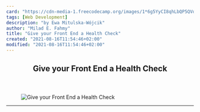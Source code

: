 ```yaml
---
card: "https://cdn-media-1.freecodecamp.org/images/1*6g5YyCI8qhLbQP5QVdJ3Dw.jpeg"
tags: [Web Development]
description: "by Ewa Mitulska-Wójcik"
author: "Milad E. Fahmy"
title: "Give your Front End a Health Check"
created: "2021-08-16T11:54:46+02:00"
modified: "2021-08-16T11:54:46+02:00"
---
```

<div class="site-wrapper">
<main id="site-main" class="site-main outer">
<div class="inner">
<article class="post-full post tag-web-development tag-learning-to-code tag-qa tag-design tag-technology ">
<header class="post-full-header">
<h1 class="post-full-title">Give your Front End a Health Check</h1>
</header>
<figure class="post-full-image">
<picture>
<source media="(max-width: 700px)" sizes="1px" srcset="data:image/gif;base64,R0lGODlhAQABAIAAAAAAAP///yH5BAEAAAAALAAAAAABAAEAAAIBRAA7 1w">
<source media="(min-width: 701px)" sizes="(max-width: 800px) 400px,
(max-width: 1170px) 700px,
1400px" srcset="https://cdn-media-1.freecodecamp.org/images/1*6g5YyCI8qhLbQP5QVdJ3Dw.jpeg 300w,
https://cdn-media-1.freecodecamp.org/images/1*6g5YyCI8qhLbQP5QVdJ3Dw.jpeg 600w,
https://cdn-media-1.freecodecamp.org/images/1*6g5YyCI8qhLbQP5QVdJ3Dw.jpeg 1000w,
https://cdn-media-1.freecodecamp.org/images/1*6g5YyCI8qhLbQP5QVdJ3Dw.jpeg 2000w">
<img onerror="this.style.display='none'" src="https://cdn-media-1.freecodecamp.org/images/1*6g5YyCI8qhLbQP5QVdJ3Dw.jpeg" alt="Give your Front End a Health Check">
</picture>
</figure>
<section class="post-full-content">
<div class="post-content medium-migrated-article">
</div>
<hr>
</section>
</article>
</div>
</main>
</div>
<!-- Google Tag Manager (noscript) -->
<!-- End Google Tag Manager (noscript) -->
